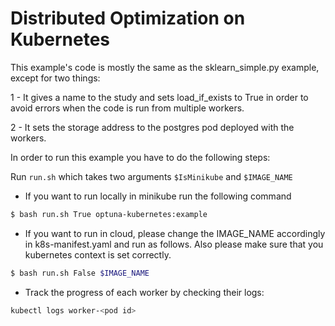 # Distributed Optimization on Kubernetes

This example's code is mostly the same as the sklearn_simple.py example, 
except for two things:

1 - It gives a name to the study and sets load_if_exists to True
in order to avoid errors when the code is run from multiple workers.

2 - It sets the storage address to the postgres pod deployed with the workers.

In order to run this example you have to do the following steps:

Run `run.sh` which takes two arguments `$IsMinikube` and `$IMAGE_NAME`

- If you want to run locally in minikube run the following command

 ```bash
$ bash run.sh True optuna-kubernetes:example
 ```

- If you want to run in cloud, please change the IMAGE_NAME accordingly in k8s-manifest.yaml and run as follows. Also please make sure that you kubernetes context is set correctly.

 ```bash
$ bash run.sh False $IMAGE_NAME
 ```

- Track the progress of each worker by checking their logs:

```bash
kubectl logs worker-<pod id>
```
